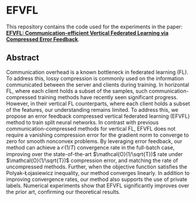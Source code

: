 # EFVFL

This repository contains the code used for the experiments in the paper:  
**[EFVFL: Communication-efficient Vertical Federated Learning via Compressed Error Feedback](https://arxiv.org/abs/2406.14420)**.

## Abstract

Communication overhead is a known bottleneck in federated learning (FL). To address this, lossy compression is commonly used on the information communicated between the server and clients during training. In horizontal FL, where each client holds a subset of the samples, such communication-compressed training methods have recently seen significant progress. However, in their vertical FL counterparts, where each client holds a subset of the features, our understanding remains limited. To address this, we propose an error feedback compressed vertical federated learning (EFVFL) method to train split neural networks. In contrast with previous communication-compressed methods for vertical FL, EFVFL does not require a vanishing compression error for the gradient norm to converge to zero for smooth nonconvex problems. By leveraging error feedback, our method can achieve a $\mathcal{O}(1/T)$ convergence rate in the full-batch case, improving over the state-of-the-art $\mathcal{O}(1/\sqrt{T})$ rate under $\mathcal{O}(1/\sqrt{T})$ compression error, and matching the rate of uncompressed methods. Further, when the objective function satisfies the Polyak-Łojasiewicz inequality, our method converges linearly. In addition to improving convergence rates, our method also supports the use of private labels. Numerical experiments show that EFVFL significantly improves over the prior art, confirming our theoretical results.

<!-- explain usage -->

<!-- include citation -->
